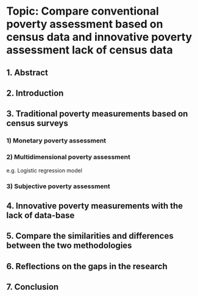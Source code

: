 # Topic: Compare conventional poverty assessment based on census data and innovative poverty assessment lack of census data

## 1. Abstract

## 2. Introduction

## 3. Traditional poverty measurements based on census surveys
### 1) Monetary poverty assessment
### 2) Multidimensional poverty assessment
e.g. Logistic regression model
### 3) Subjective poverty assessment

## 4. Innovative poverty measurements with the lack of data-base
	
## 5. Compare the similarities and differences between the two methodologies

## 6. Reflections on the gaps in the research

## 7. Conclusion

